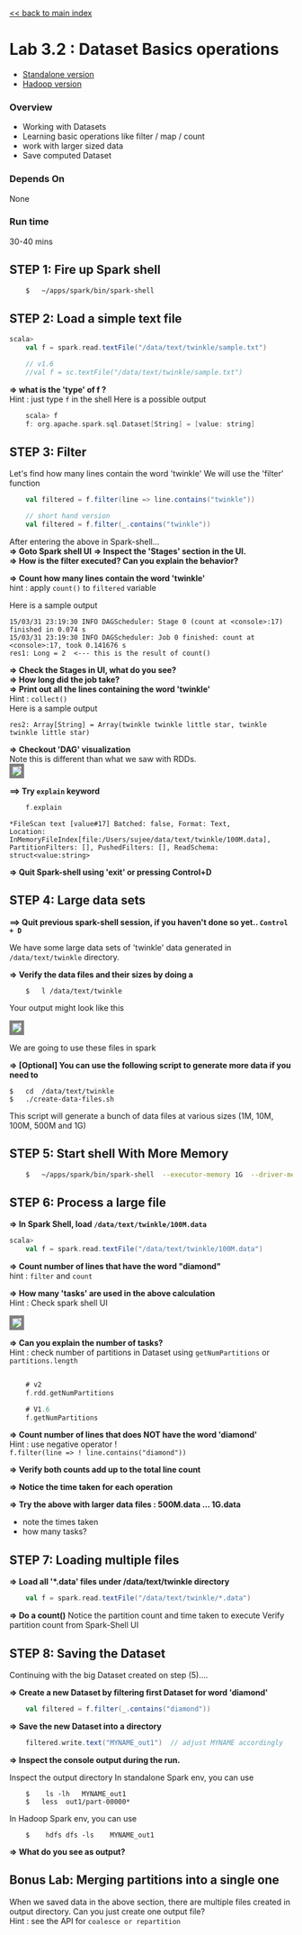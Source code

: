 <link rel='stylesheet' href='../assets/css/main.css'/>

[<< back to main index](../README.md)

Lab 3.2 : Dataset Basics operations
================================

- [Standalone version](3.1b-dataset-basics-scala.md)
- [Hadoop version](3.1H-rdd-hadoop.md)

### Overview
* Working with Datasets
* Learning basic operations like filter / map / count
* work with larger sized data
* Save computed Dataset

### Depends On
None

### Run time
30-40 mins


## STEP 1:  Fire up Spark shell

```bash
    $   ~/apps/spark/bin/spark-shell
```


## STEP 2: Load a simple text file

```scala
scala>
    val f = spark.read.textFile("/data/text/twinkle/sample.txt")

    // v1.6
    //val f = sc.textFile("/data/text/twinkle/sample.txt")
```


**=> what is the 'type' of f ?**  
Hint : just type `f` in the shell
Here is a possible output

```scala
    scala> f
    f: org.apache.spark.sql.Dataset[String] = [value: string]
```


## STEP 3: Filter
Let's find how many lines contain the word 'twinkle'
We will use the 'filter' function

```scala
    val filtered = f.filter(line => line.contains("twinkle"))

    // short hand version
    val filtered = f.filter(_.contains("twinkle"))
```

After entering the above in Spark-shell...  
**=> Goto Spark shell UI**
**=> Inspect the 'Stages' section in the UI.**  
**=> How is the filter executed? Can you explain the behavior?**  

**=> Count how many lines contain the word 'twinkle'**  
hint : apply `count()` to `filtered` variable

Here is a sample output

```console
15/03/31 23:19:30 INFO DAGScheduler: Stage 0 (count at <console>:17) finished in 0.074 s
15/03/31 23:19:30 INFO DAGScheduler: Job 0 finished: count at <console>:17, took 0.141676 s
res1: Long = 2  <--- this is the result of count()
```


**=> Check the Stages in UI,  what do you see?**  
**=> How long did the job take?**  
**=> Print out all the lines containing the word 'twinkle'**   
Hint : `collect()`  
Here is a sample output
```console
res2: Array[String] = Array(twinkle twinkle little star, twinkle twinkle little star)
```

**=> Checkout 'DAG' visualization**  
Note this is different than what we saw with RDDs.  
<img src="../assets/images/3.1d.png" style="border: 5px solid grey; max-width:100%;"/>

**==> Try `explain` keyword**  

```scala
    f.explain
```

```console
*FileScan text [value#17] Batched: false, Format: Text,
Location: InMemoryFileIndex[file:/Users/sujee/data/text/twinkle/100M.data],
PartitionFilters: [], PushedFilters: [], ReadSchema: struct<value:string>
```



**=> Quit Spark-shell using 'exit'  or pressing  Control+D**


## STEP 4:  Large data sets
**==> Quit previous spark-shell session, if you haven't done so yet.. `Control + D`**  

We have some large data sets of 'twinkle' data generated in `/data/text/twinkle`  directory.

**=> Verify the data files and their sizes by doing a**
```
    $   l /data/text/twinkle
```
Your output might look like this

<img src="../assets/images/3.1a.png" style="border: 5px solid grey; max-width:100%;"/>

We are going to use these files in spark

**=> [Optional] You can use the following script to generate more data if you need to**  

    $   cd  /data/text/twinkle
    $   ./create-data-files.sh


This script will generate a bunch of data files at various sizes (1M, 10M, 100M, 500M and 1G)

## STEP 5:  Start shell With More Memory

```bash
    $   ~/apps/spark/bin/spark-shell  --executor-memory 1G  --driver-memory 1G
```

## STEP 6: Process a large file
**=> In Spark Shell, load `/data/text/twinkle/100M.data`**  
```scala
scala>
    val f = spark.read.textFile("/data/text/twinkle/100M.data")
```

**=> Count number of lines that have the word "diamond"**  
hint : `filter`  and `count`

**=> How many 'tasks' are used in the above calculation**  
Hint : Check spark shell UI

<img src="../assets/images/3.1b.png" style="border: 5px solid grey; max-width:100%;" />

**=> Can you explain the number of tasks?**  
Hint : check number of partitions in Dataset using `getNumPartitions`  or `partitions.length`  
```scala

    # v2
    f.rdd.getNumPartitions

    # V1.6
    f.getNumPartitions
```


**=> Count number of lines that does NOT have the word 'diamond'**  
Hint : use negative operator  !  
`f.filter(line => ! line.contains("diamond")) `

**=> Verify both counts add up to the total line count**

**=> Notice the time taken for each operation**

**=> Try the above with larger data files : 500M.data  ... 1G.data**
  - note the times taken
  - how many tasks?

## STEP 7: Loading multiple files
**=> Load all '*.data' files under  /data/text/twinkle  directory**
```scala
    val f = spark.read.textFile("/data/text/twinkle/*.data")
```

**=> Do a count()**
Notice the partition count and time taken to execute
Verify partition count from Spark-Shell UI

## STEP 8:  Saving the Dataset
Continuing with the big Dataset created on step (5)....

**=> Create a new Dataset by filtering first Dataset for word 'diamond'**  

```scala
    val filtered = f.filter(_.contains("diamond"))
```

**=> Save the new Dataset into a directory**  
```scala
    filtered.write.text("MYNAME_out1")  // adjust MYNAME accordingly
```

**=> Inspect the console output during the run.**

Inspect the output directory
In standalone Spark env, you can use
```
    $    ls -lh   MYNAME_out1
    $   less  out1/part-00000*
```

In Hadoop Spark env, you can use
```
    $    hdfs dfs -ls    MYNAME_out1
```

**=> What do you see as output?**


## Bonus Lab: Merging partitions into a single one
When we saved data in the above section, there are multiple files created in output directory.   Can you just create one output file?   
Hint : see the API for `coalesce or repartition`
